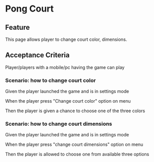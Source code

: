 # Pong Court

## Feature

This page allows player to change court color, dimensions.

## Acceptance Criteria

Player/players with a mobile/pc having the game can play

### Scenario: how to change court color

  Given the player launched the game and is in settings mode

  When the player press "Change court color" option on menu

  Then the player is given a chance to choose one of the three colors

### Scenario: how to change court dimensions

  Given the player launched the game and is in settings mode

  When the player press "change court dimensions" option on menu

  Then the player is allowed to choose one from available three options
